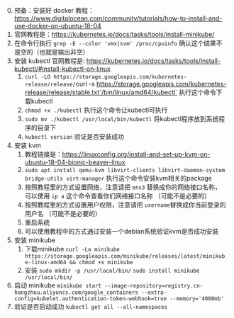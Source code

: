 0. 预备：安装好 docker 教程： https://www.digitalocean.com/community/tutorials/how-to-install-and-use-docker-on-ubuntu-18-04
1. 官网教程是：https://kubernetes.io/docs/tasks/tools/install-minikube/
2. 在命令行执行 `grep -E --color 'vmx|svm' /proc/cpuinfo` 确认这个结果不是空的（也就是输出非空）
3. 安装 kubectl 官网教程是: https://kubernetes.io/docs/tasks/tools/install-kubectl/#install-kubectl-on-linux
    1. `curl -LO https://storage.googleapis.com/kubernetes-release/release/`curl -s https://storage.googleapis.com/kubernetes-release/release/stable.txt`/bin/linux/amd64/kubectl` 执行这个命令下载kubectl
    2. `chmod +x ./kubectl` 执行这个命令让kubectl可执行
    3. `sudo mv ./kubectl /usr/local/bin/kubectl` 将kubectl程序放到系统程序的目录下
    4. `kubectl version` 验证是否安装成功
4. 安装 kvm
    1. 教程链接是：https://linuxconfig.org/install-and-set-up-kvm-on-ubuntu-18-04-bionic-beaver-linux
    2. `sudo apt install qemu-kvm libvirt-clients libvirt-daemon-system bridge-utils virt-manager` 执行这个命令安装kvm相关的package
    3. 按照教程里的方式设置网络，注意请把 `ens3` 替换成你的网络接口名称，可以使用 `ip a` 这个命令查看你们网络接口名称 （可能不是必要的）
    4. 按照教程里的方式设置用户权限，注意请把 `username`替换成你当前登录的用户名 （可能不是必要的）
    5. 重启系统
    6. 可以使用教程中的方式通过安装一个debian系统验证kvm是否成功安装
5. 安装 minikube
    1. 下载minikube `curl -Lo minikube https://storage.googleapis.com/minikube/releases/latest/minikube-linux-amd64 && chmod +x minikube`
    2. 安装 `sudo mkdir -p /usr/local/bin/` `sudo install minikube /usr/local/bin/`
6. 启动 minikube `minikube start --image-repository=registry.cn-hangzhou.aliyuncs.com/google_containers --extra-config=kubelet.authentication-token-webhook=true --memory='4000mb'`
7. 验证是否启动成功 `kubectl get all --all-namespaces`